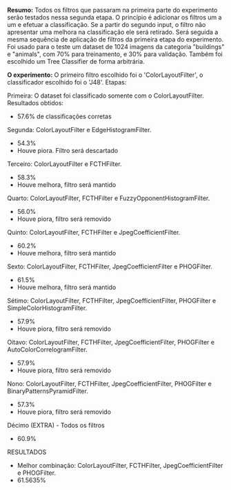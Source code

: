 **Resumo:** Todos os filtros que passaram na primeira parte do experimento serão testados nessa segunda etapa. O princípio é adicionar os filtros um a um e efetuar a classificação. Se a partir do segundo input, o filtro não apresentar uma melhora na classificação ele será retirado. Será seguida a mesma sequência de aplicação de filtros da primeira etapa do experimento. Foi usado para o teste um dataset de 1024 imagens da categoria "buildings" e "animals", com 70% para treinamento, e 30% para validação. Também foi escolhido um Tree Classifier de forma arbitrária.

**O experimento:** O primeiro filtro escolhido foi o 'ColorLayoutFilter', o classificador escolhido foi o 'J48'. 
Etapas:

Primeira: O dataset foi classificado somente com o ColorLayoutFilter. Resultados obtidos: 
- 57.6% de classificações corretas

Segunda: ColorLayoutFilter e EdgeHistogramFilter.
- 54.3%
- Houve piora. Filtro será descartado

Terceiro: ColorLayoutFilter e FCTHFilter.
- 58.3%
- Houve melhora, filtro será mantido

Quarto: ColorLayoutFilter, FCTHFilter e FuzzyOpponentHistogramFilter.
- 56.0%
- Houve piora, filtro será removido

Quinto: ColorLayoutFilter, FCTHFilter e JpegCoefficientFilter.
- 60.2%
- Houve melhora, filtro será mantido

Sexto: ColorLayoutFilter, FCTHFilter, JpegCoefficientFilter e PHOGFilter.
- 61.5%
- Houve melhora, filtro será mantido

Sétimo: ColorLayoutFilter, FCTHFilter, JpegCoefficientFilter, PHOGFilter e SimpleColorHistogramFilter.
- 57.9%
- Houve piora, filtro será removido

Oitavo: ColorLayoutFilter, FCTHFilter, JpegCoefficientFilter, PHOGFilter e AutoColorCorrelogramFilter.
- 57.9%
- Houve piora, filtro será removido

Nono: ColorLayoutFilter, FCTHFilter, JpegCoefficientFilter, PHOGFilter e BinaryPatternsPyramidFilter.
- 57.3%
- Houve piora, filtro será removido

Décimo (EXTRA) - Todos os filtros
- 60.9%

RESULTADOS
- Melhor combinação: ColorLayoutFilter, FCTHFilter, JpegCoefficientFilter e PHOGFilter.
- 61.5635%

